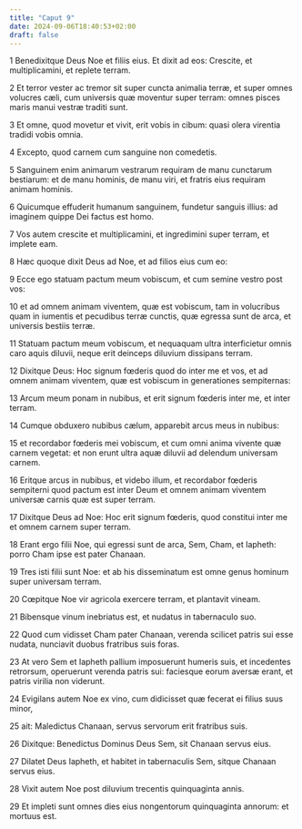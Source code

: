 ```yaml
---
title: "Caput 9"
date: 2024-09-06T18:40:53+02:00
draft: false
---
```




1 Benedixitque Deus Noe et filiis eius. Et dixit ad eos: Crescite, et multiplicamini, et replete terram.

2 Et terror vester ac tremor sit super cuncta animalia terræ, et super omnes volucres cæli, cum universis quæ moventur super terram: omnes pisces maris manui vestræ traditi sunt.

3 Et omne, quod movetur et vivit, erit vobis in cibum: quasi olera virentia tradidi vobis omnia.

4 Excepto, quod carnem cum sanguine non comedetis.

5 Sanguinem enim animarum vestrarum requiram de manu cunctarum bestiarum: et de manu hominis, de manu viri, et fratris eius requiram animam hominis.

6 Quicumque effuderit humanum sanguinem, fundetur sanguis illius: ad imaginem quippe Dei factus est homo.

7 Vos autem crescite et multiplicamini, et ingredimini super terram, et implete eam.

8 Hæc quoque dixit Deus ad Noe, et ad filios eius cum eo:

9 Ecce ego statuam pactum meum vobiscum, et cum semine vestro post vos:

10 et ad omnem animam viventem, quæ est vobiscum, tam in volucribus quam in iumentis et pecudibus terræ cunctis, quæ egressa sunt de arca, et universis bestiis terræ.

11 Statuam pactum meum vobiscum, et nequaquam ultra interficietur omnis caro aquis diluvii, neque erit deinceps diluvium dissipans terram.

12 Dixitque Deus: Hoc signum fœderis quod do inter me et vos, et ad omnem animam viventem, quæ est vobiscum in generationes sempiternas:

13 Arcum meum ponam in nubibus, et erit signum fœderis inter me, et inter terram.

14 Cumque obduxero nubibus cælum, apparebit arcus meus in nubibus:

15 et recordabor fœderis mei vobiscum, et cum omni anima vivente quæ carnem vegetat: et non erunt ultra aquæ diluvii ad delendum universam carnem.

16 Eritque arcus in nubibus, et videbo illum, et recordabor fœderis sempiterni quod pactum est inter Deum et omnem animam viventem universæ carnis quæ est super terram.

17 Dixitque Deus ad Noe: Hoc erit signum fœderis, quod constitui inter me et omnem carnem super terram.

18 Erant ergo filii Noe, qui egressi sunt de arca, Sem, Cham, et Iapheth: porro Cham ipse est pater Chanaan.

19 Tres isti filii sunt Noe: et ab his disseminatum est omne genus hominum super universam terram.

20 Cœpitque Noe vir agricola exercere terram, et plantavit vineam.

21 Bibensque vinum inebriatus est, et nudatus in tabernaculo suo.

22 Quod cum vidisset Cham pater Chanaan, verenda scilicet patris sui esse nudata, nunciavit duobus fratribus suis foras.

23 At vero Sem et Iapheth pallium imposuerunt humeris suis, et incedentes retrorsum, operuerunt verenda patris sui: faciesque eorum aversæ erant, et patris virilia non viderunt.

24 Evigilans autem Noe ex vino, cum didicisset quæ fecerat ei filius suus minor,

25 ait: Maledictus Chanaan, servus servorum erit fratribus suis.

26 Dixitque: Benedictus Dominus Deus Sem, sit Chanaan servus eius.

27 Dilatet Deus Iapheth, et habitet in tabernaculis Sem, sitque Chanaan servus eius.

28 Vixit autem Noe post diluvium trecentis quinquaginta annis.

29 Et impleti sunt omnes dies eius nongentorum quinquaginta annorum: et mortuus est.

